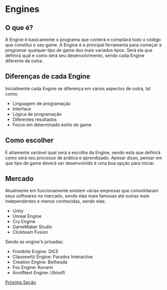 # Engines

## O que é?

A Engine é basicamente o programa que conterá e compilará todo o código que constitui o seu game. A Engine é a principal ferramenta para começar a programar qualquer tipo de game dos mais variados tipos.
Será ela que definirá qual e como será seu desenvolvimento, sendo cada Engine diferente da outra.

## Diferenças de cada Engine

Inicialmente cada Engine se diferença em vários aspectos de outra, tal como;

- Linguagem de programação
- Interface
- Lógica de programação
- Diferentes resultados
- Focos em determinado estilo de game

## Como escolher

E altamente variável qual será a escolha da Engine, sendo esta que definirá como será seu processo de prática e aprendizado. Apesar disso, pensar em que tipo de game deverá ser desenvolvido é uma boa opção para iniciar.

## Mercado

Atualmente em funcionamente existem várias empresas que consolidaram seus softwares no mercado, sendo elas mais famosas até outras mais independentes e menos conhecidas, sendo elas:

- Unity
- Unreal Engine
- Cry Engine
- GameMaker Studio
- Clickteam Fusion

Sendo as engine's privadas:

- Frostbite Engine: DICE
- Clausewitz Engine: Paradox Interactive
- Creation Engine: Bethesda
- Fox Engine: Konami
- AnvilNext Engine: Ubisoft

[Próxima Seção](./Introducao.md)
